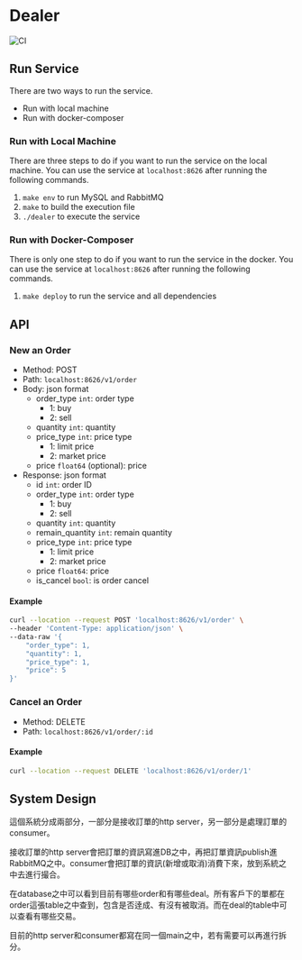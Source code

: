 # Dealer

![CI](https://github.com/Misphix/dealer/actions/workflows/test.yml/badge.svg)
## Run Service
There are two ways to run the service.
- Run with local machine
- Run with docker-composer

### Run with Local Machine
There are three steps to do if you want to run the service on the local machine. You can use the service at `localhost:8626` after running the following commands.
1. `make env` to run MySQL and RabbitMQ
2. `make` to build the execution file
3. `./dealer` to execute the service

### Run with Docker-Composer
There is only one step to do if you want to run the service in the docker. You can use the service at `localhost:8626` after running the following commands.
1. `make deploy` to run the service and all dependencies


## API

### New an Order
- Method: POST
- Path: `localhost:8626/v1/order`
- Body: json format
    - order_type `int`: order type
        - 1: buy
        - 2: sell
    - quantity `int`: quantity
    - price_type `int`: price type
        - 1: limit price
        - 2: market price
    - price `float64` (optional): price
- Response: json format
    - id `int`: order ID
    - order_type `int`: order type
        - 1: buy
        - 2: sell
    - quantity `int`: quantity
    - remain_quantity `int`: remain quantity
    - price_type `int`: price type
        - 1: limit price
        - 2: market price
    - price `float64`: price
    - is_cancel `bool`: is order cancel

#### Example
```sh
curl --location --request POST 'localhost:8626/v1/order' \
--header 'Content-Type: application/json' \
--data-raw '{
    "order_type": 1,
    "quantity": 1,
    "price_type": 1,
    "price": 5
}'
```

### Cancel an Order
- Method: DELETE
- Path: `localhost:8626/v1/order/:id`

#### Example
```sh
curl --location --request DELETE 'localhost:8626/v1/order/1'
```

## System Design
這個系統分成兩部分，一部分是接收訂單的http server，另一部分是處理訂單的consumer。

接收訂單的http server會把訂單的資訊寫進DB之中，再把訂單資訊publish進RabbitMQ之中。consumer會把訂單的資訊(新增或取消)消費下來，放到系統之中去進行撮合。

在database之中可以看到目前有哪些order和有哪些deal。所有客戶下的單都在order這張table之中查到，包含是否逹成、有沒有被取消。而在deal的table中可以查看有哪些交易。

目前的http server和consumer都寫在同一個main之中，若有需要可以再進行拆分。